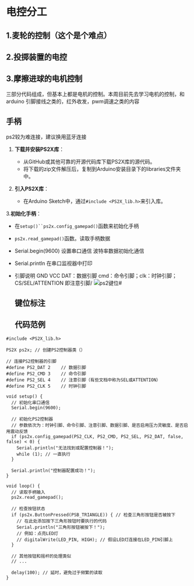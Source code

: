 # 电控分工



## 1.麦轮的控制（这个是个难点）

##  2.投掷装置的电控

## 3.摩擦进球的电机控制

 三部分代码组成，但基本上都是电机的控制。本周目前先去学习电机的控制，和arduino 引脚接线之类的，红外收发，pwm调速之类的内容



## 手柄

ps2较为难连接，建议换用蓝牙连接

1. **下载并安装PS2X库**：

   - 从GitHub或其他可靠的开源代码库下载PS2X库的源代码。
   - 将下载的zip文件解压后，复制到Arduino安装目录下的libraries文件夹中。

2. **引入PS2X库**：

   - 在Arduino Sketch中，通过`#include <PS2X_lib.h>`来引入库。

     

3.**初始化手柄**：

- 在`setup()``ps2x.config_gamepad()`函数来初始化手柄

- `ps2x.read_gamepad()`函数。读取手柄数据

- Serial.begin(9600) 设置串口通信 波特率数据初始化通信

- Serial.println 在串口监视器中打印

- 引脚说明 GND VCC DAT：数据引脚 cmd：命令引脚；clk：时钟引脚；CS/SEL/ATTENTION 即注意引脚/
  ![ps2键位](C:\Users\苏宇航\Documents\GitHub\note\photo\ps2键位.png)# 

  ## 键位标注

  ## 代码范例

``` ps2控制LED小灯
#include <PS2X_lib.h>

PS2X ps2x; // 创建PS2控制器类（）

// 连接PS2控制器的引脚
#define PS2_DAT 2    // 数据引脚
#define PS2_CMD 3    // 命令引脚
#define PS2_SEL 4    // 注意引脚（有些文档中称为SEL或ATTENTION）
#define PS2_CLK 5    // 时钟引脚

void setup() {
  // 初始化串口通信
  Serial.begin(9600);

  // 初始化PS2控制器
  // 参数依次为：时钟引脚、命令引脚、注意引脚、数据引脚、是否启用压力灵敏度、是否启用震动反馈
  if (ps2x.config_gamepad(PS2_CLK, PS2_CMD, PS2_SEL, PS2_DAT, false, false) < 0) {
    Serial.println("无法找到或配置控制器！");
    while (1); // 一直执行
  }

  Serial.println("控制器配置成功！");
}

void loop() {
  // 读取手柄输入
  ps2x.read_gamepad();

  // 检查按钮状态
  if (ps2x.ButtonPressed(PSB_TRIANGLE)) { // 检查三角形按钮是否被按下
    // 在此处添加按下三角形按钮时要执行的代码
    Serial.println("三角形按钮被按下！");
    // 例如：点亮LED灯
    // digitalWrite(LED_PIN, HIGH); // 假设LED灯连接在LED_PIN引脚上
  }

  // 其他按钮和摇杆的处理类似
  // ...

  delay(100); // 延时，避免过于频繁的读取
}

```



